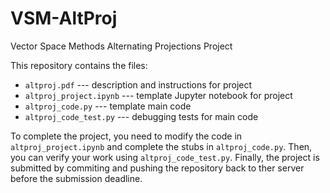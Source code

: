 # VSM-AltProj
Vector Space Methods Alternating Projections Project

This repository contains the files:

- ``altproj.pdf`` --- description and instructions for project
- ``altproj_project.ipynb`` --- template Jupyter notebook for project
- ``altproj_code.py`` --- template main code
- ``altproj_code_test.py`` --- debugging tests for main code

To complete the project, you need to modify the code in ``altproj_project.ipynb`` and complete the stubs in ``altproj_code.py``.
Then, you can verify your work using ``altproj_code_test.py``.
Finally, the project is submitted by commiting and pushing the repository back to ther server before the submission deadline.
